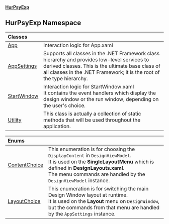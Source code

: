 #### [HurPsyExp](index.md 'index')

## HurPsyExp Namespace

| Classes | |
| :--- | :--- |
| [App](HurPsyExp.App.md 'HurPsyExp.App') | Interaction logic for App.xaml |
| [AppSettings](HurPsyExp.AppSettings.md 'HurPsyExp.AppSettings') | Supports all classes in the .NET Framework class hierarchy and provides low-level services to derived classes. This is the ultimate base class of all classes in the .NET Framework; it is the root of the type hierarchy. |
| [StartWindow](HurPsyExp.StartWindow.md 'HurPsyExp.StartWindow') | Interaction logic for StartWindow.xaml<br/>It contains the event handlers which display the design window or the run window, depending on the user's choice. |
| [Utility](HurPsyExp.Utility.md 'HurPsyExp.Utility') | This class is actually a collection of static methods that will be used throughout the application. |

| Enums | |
| :--- | :--- |
| [ContentChoice](HurPsyExp.ContentChoice.md 'HurPsyExp.ContentChoice') | This enumeration is for choosing the `DisplayContent` in `DesignViewModel`.<br/>It is used on the **SingleLayoutMenu** which is defined in **DesignLayouts.xaml**.<br/>The menu commands are handled by the `DesignViewModel` instance. |
| [LayoutChoice](HurPsyExp.LayoutChoice.md 'HurPsyExp.LayoutChoice') | This enumeration is for switching the main Design Window layout at runtime.<br/>It is used on the **Layout** menu on `DesignWindow`, but the commands from that menu are handled by the `AppSettings` instance. |

